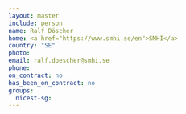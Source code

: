 ```yaml
---
layout: master
include: person
name: Ralf Döscher
home: <a href="https://www.smhi.se/en">SMHI</a>
country: "SE"
photo:
email: ralf.doescher@smhi.se
phone:
on_contract: no
has_been_on_contract: no
groups:
  nicest-sg:
---
```

